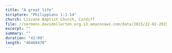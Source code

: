 ```yaml
---
title: "A great life"
scripture: "Philippians 1:1-14"
church: Lisvane Baptist Church, Cardiff
file: //sermons.davidollerton.org.s3.amazonaws.com/data/2015/22-02-2015.mp3
excerpt: ""
summary: ""
duration: "42:09"
length: "40469470"
---
```

